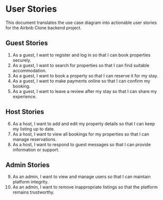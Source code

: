 # User Stories

This document translates the use case diagram into actionable user stories for the Airbnb Clone backend project.

## Guest Stories

1. As a guest, I want to register and log in so that I can book properties securely.
2. As a guest, I want to search for properties so that I can find suitable accommodation.
3. As a guest, I want to book a property so that I can reserve it for my stay.
4. As a guest, I want to make payments online so that I can confirm my booking.
5. As a guest, I want to leave a review after my stay so that I can share my experience.

## Host Stories

6. As a host, I want to add and edit my property details so that I can keep my listing up to date.
7. As a host, I want to view all bookings for my properties so that I can manage reservations.
8. As a host, I want to respond to guest messages so that I can provide information or support.

## Admin Stories

9. As an admin, I want to view and manage users so that I can maintain platform integrity.
10. As an admin, I want to remove inappropriate listings so that the platform remains trustworthy.